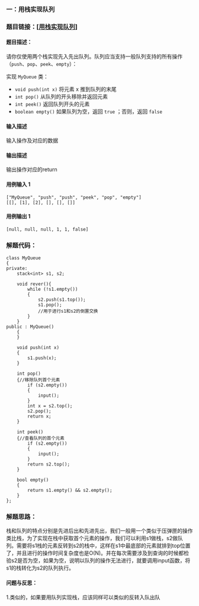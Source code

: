 ### 一：用栈实现队列



### 题目链接：[[用栈实现队列](https://leetcode.cn/problems/implement-queue-using-stacks/)]



#### 题目描述：

请你仅使用两个栈实现先入先出队列。队列应当支持一般队列支持的所有操作（`push`、`pop`、`peek`、`empty`）：

实现 `MyQueue` 类：

- `void push(int x)` 将元素 x 推到队列的末尾
- `int pop()` 从队列的开头移除并返回元素
- `int peek()` 返回队列开头的元素
- `boolean empty()` 如果队列为空，返回 `true` ；否则，返回 `false`

#### 输入描述

输入操作及对应的数据

#### 输出描述



输出操作对应的return

#### 用例输入 1



```
["MyQueue", "push", "push", "peek", "pop", "empty"]
[[], [1], [2], [], [], []]
```

#### 用例输出 1



```
[null, null, null, 1, 1, false]
```

### 解题代码：



```
class MyQueue
{
private:
    stack<int> s1, s2;

    void rever(){
        while (!s1.empty())
        {
            s2.push(s1.top());
            s1.pop();
            //用于进行s1和s2的倒置交换
        }
    }
public : MyQueue()
    {
    }

    void push(int x)
    {
        s1.push(x);
    }

    int pop()
    {//移除队列首个元素
        if (s2.empty())
        {
            input();
        }
        int x = s2.top();
        s2.pop();
        return x;
    }

    int peek()
    {//查看队列的首个元素
        if (s2.empty())
        {
            input();
        }
        return s2.top();
    }

    bool empty()
    {   
        return s1.empty() && s2.empty();
    }
};
```



### 解题思路：

栈和队列的特点分别是先进后出和先进先出，我们一般用一个类似于压弹匣的操作类比栈，为了实现在栈中获取首个元素的操作，我们可以利用s1做栈，s2做队列。需要将s1栈的元素反转到s2的栈中，这样在s1中最底部的元素就排到top位置了，并且进行的操作时间复杂度也是O(N)。并在每次需要涉及到查询的时候都检验s2是否为空，如果为空，说明以队列的操作无法进行，就要调用input函数，将s1的栈转化为s2的队列执行。

#### 问题与反思：

1.类似的，如果要用队列实现栈，应该同样可以类似的反转入队出队

